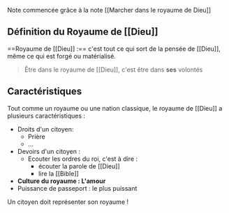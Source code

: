 Note commencée grâce à la note [[Marcher dans le royaume de Dieu]]
## Définition du Royaume de [[Dieu]]
==Royaume de [[Dieu]] :== c'est tout ce qui sort de la pensée de [[Dieu]], même ce qui est forgé ou matérialisé.
> Être dans le royaume de [[Dieu]], c'est être dans **ses** volontés
## Caractéristiques
Tout comme un royaume ou une nation classique, le royaume de [[Dieu]] a plusieurs caractéristiques :
- Droits d'un citoyen:
	- Prière
	- ...
- Devoirs d'un citoyen :
	- Ecouter les ordres du roi, c'est à dire :
		- écouter la parole de [[Dieu]]
		- lire la [[Bible]]
- **Culture du royaume : L'amour**
- Puissance de passeport : le plus puissant

Un citoyen doit représenter son royaume !